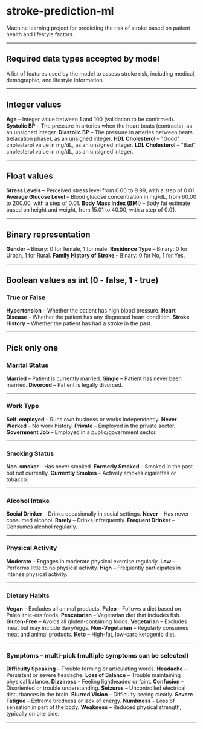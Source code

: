 # stroke-prediction-ml

Machine learning project for predicting the risk of stroke based on patient health and lifestyle factors.

---

## Required data types accepted by model

A list of features used by the model to assess stroke risk, including medical, demographic, and lifestyle information.

---

## Integer values

**Age** – Integer value between 1 and 100 (validation to be confirmed).
**Systolic BP** – The pressure in arteries when the heart beats (contracts), as an unsigned integer.
**Diastolic BP** – The pressure in arteries between beats (relaxation phase), as an unsigned integer.
**HDL Cholesterol** – "Good" cholesterol value in mg/dL, as an unsigned integer.
**LDL Cholesterol** – "Bad" cholesterol value in mg/dL, as an unsigned integer.

---

## Float values

**Stress Levels** – Perceived stress level from 0.00 to 9.99, with a step of 0.01.
**Average Glucose Level** – Blood glucose concentration in mg/dL, from 60.00 to 200.00, with a step of 0.01.
**Body Mass Index (BMI)** – Body fat estimate based on height and weight, from 15.01 to 40.00, with a step of 0.01.

---

## Binary representation

**Gender** – Binary: 0 for female, 1 for male.
**Residence Type** – Binary: 0 for Urban, 1 for Rural.
**Family History of Stroke** – Binary: 0 for No, 1 for Yes.

---

## Boolean values as int (0 - false, 1 - true)

### True or False

**Hypertension** – Whether the patient has high blood pressure.
**Heart Disease** – Whether the patient has any diagnosed heart condition.
**Stroke History** – Whether the patient has had a stroke in the past.

---

## Pick only one

### Marital Status

**Married** – Patient is currently married.
**Single** – Patient has never been married.
**Divorced** – Patient is legally divorced.

---

### Work Type

**Self-employed** – Runs own business or works independently.
**Never Worked** – No work history.
**Private** – Employed in the private sector.
**Government Job** – Employed in a public/government sector.

---

### Smoking Status

**Non-smoker** – Has never smoked.
**Formerly Smoked** – Smoked in the past but not currently.
**Currently Smokes** – Actively smokes cigarettes or tobacco.

---

### Alcohol Intake

**Social Drinker** – Drinks occasionally in social settings.
**Never** – Has never consumed alcohol.
**Rarely** – Drinks infrequently.
**Frequent Drinker** – Consumes alcohol regularly.

---

### Physical Activity

**Moderate** – Engages in moderate physical exercise regularly.
**Low** – Performs little to no physical activity.
**High** – Frequently participates in intense physical activity.

---

### Dietary Habits

**Vegan** – Excludes all animal products.
**Paleo** – Follows a diet based on Paleolithic-era foods.
**Pescatarian** – Vegetarian diet that includes fish.
**Gluten-Free** – Avoids all gluten-containing foods.
**Vegetarian** – Excludes meat but may include dairy/eggs.
**Non-Vegetarian** – Regularly consumes meat and animal products.
**Keto** – High-fat, low-carb ketogenic diet.

---

### Symptoms – multi-pick (multiple symptoms can be selected)

**Difficulty Speaking** – Trouble forming or articulating words.
**Headache** – Persistent or severe headache.
**Loss of Balance** – Trouble maintaining physical balance.
**Dizziness** – Feeling lightheaded or faint.
**Confusion** – Disoriented or trouble understanding.
**Seizures** – Uncontrolled electrical disturbances in the brain.
**Blurred Vision** – Difficulty seeing clearly.
**Severe Fatigue** – Extreme tiredness or lack of energy.
**Numbness** – Loss of sensation in part of the body.
**Weakness** – Reduced physical strength, typically on one side.

---
